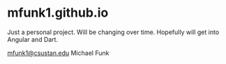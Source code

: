 mfunk1.github.io
================
Just a personal project.
Will be changing over time.
Hopefully will get into Angular and Dart.

mfunk1@csustan.edu
Michael Funk

